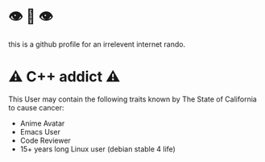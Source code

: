 # :eye: :lips: :eye: 

this is a github profile for an irrelevent internet rando.

# :warning: C++ addict :warning:


This User may contain the following traits known by The State of California to cause cancer:

- Anime Avatar
- Emacs User
- Code Reviewer
- 15+ years long Linux user (debian stable 4 life)

